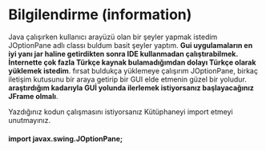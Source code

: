 # Bilgilendirme (information)

Java çalışırken kullanıcı arayüzü olan bir şeyler yapmak istedim JOptionPane adlı classı buldum basit şeyler yaptım. **Gui uygulamaların en iyi yanı jar haline getirdikten sonra IDE kullanmadan çalıştırabilmek. İnternette çok fazla Türkçe kaynak bulamadığımdan dolayı Türkçe olarak yüklemek istedim**. fırsat buldukça yüklemeye çalışırım JOptionPane, birkaç iletişim kutusunu bir araya getirip bir GUI elde etmenin güzel bir yoludur. **araştırdığım kadarıyla GUİ yolunda ilerlemek istiyorsanız başlayacağınız JFrame olmalı**.

Yazdığınız kodun çalışmasını istiyorsanız Kütüphaneyi import etmeyi unutmayınız. 

#### import javax.swing.JOptionPane;


